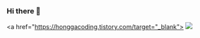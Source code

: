 ### Hi there 👋
<a href="https://honggacoding.tistory.com/target="_blank">
<img src="https://img.shields.io/badge/Blog-FFD400?style=flat-square&logo=TV Time&logoColor=white"/></a>
<!--                                   설정이름 아이콘코드                   아이콘이름-->

<!--
**Hongaproject/Hongaproject** is a ✨ _special_ ✨ repository because its `README.md` (this file) appears on your GitHub profile.

Here are some ideas to get you started:

- 🔭 I’m currently working on ...
- 🌱 I’m currently learning ...
- 👯 I’m looking to collaborate on ...
- 🤔 I’m looking for help with ...
- 💬 Ask me about ...
- 📫 How to reach me: ...
- 😄 Pronouns: ...
- ⚡ Fun fact: ...
-->
